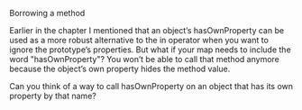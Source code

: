 Borrowing a method


Earlier in the chapter I mentioned that an object’s hasOwnProperty can be used as a more robust alternative to the in operator when you want to ignore the prototype’s properties. But what if your map needs to include the word "hasOwnProperty"? You won’t be able to call that method anymore because the object’s own property hides the method value.

Can you think of a way to call hasOwnProperty on an object that has its own property by that name?
